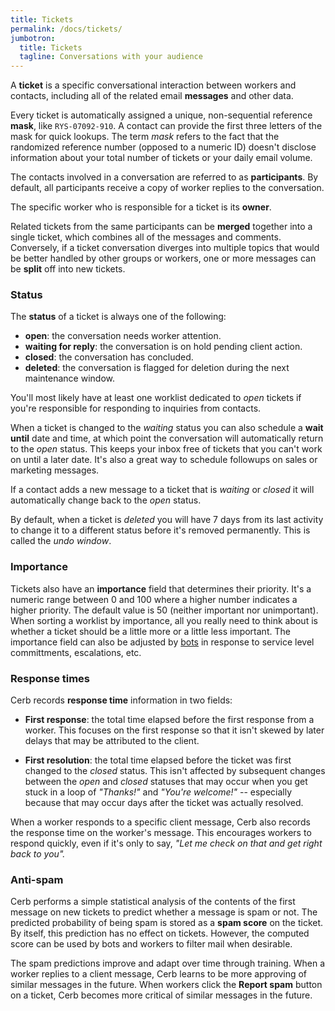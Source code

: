 ```yaml
---
title: Tickets
permalink: /docs/tickets/
jumbotron:
  title: Tickets
  tagline: Conversations with your audience
---
```


A **ticket** is a specific conversational interaction between workers and contacts, including all of the related email **messages** and other data.

Every ticket is automatically assigned a unique, non-sequential reference **mask**, like `RYS-07092-910`. A contact can provide the first three letters of the mask for quick lookups. The term _mask_ refers to the fact that the randomized reference number (opposed to a numeric ID) doesn't disclose information about your total number of tickets or your daily email volume.

The contacts involved in a conversation are referred to as **participants**.  By default, all participants receive a copy of worker replies to the conversation.

The specific worker who is responsible for a ticket is its **owner**.

Related tickets from the same participants can be **merged** together into a single ticket, which combines all of the messages and comments.  Conversely, if a ticket conversation diverges into multiple topics that would be better handled by other groups or workers, one or more messages can be **split** off into new tickets.

### Status

The **status** of a ticket is always one of the following:

- **open**: the conversation needs worker attention.
- **waiting for reply**: the conversation is on hold pending client action.
- **closed**: the conversation has concluded.
- **deleted**: the conversation is flagged for deletion during the next maintenance window.

You'll most likely have at least one worklist dedicated to _open_ tickets if you're responsible for responding to inquiries from contacts.

When a ticket is changed to the _waiting_ status you can also schedule a **wait until** date and time, at which point the conversation will automatically return to the _open_ status.  This keeps your inbox free of tickets that you can't work on until a later date.  It's also a great way to schedule followups on sales or marketing messages.

If a contact adds a new message to a ticket that is _waiting_ or _closed_ it will automatically change back to the _open_ status.

By default, when a ticket is _deleted_ you will have 7 days from its last activity to change it to a different status before it's removed permanently.  This is called the _undo window_.

### Importance

Tickets also have an **importance** field that determines their priority. It's a numeric range between 0 and 100 where a higher number indicates a higher priority. The default value is 50 (neither important nor unimportant).  When sorting a worklist by importance, all you really need to think about is whether a ticket should be a little more or a little less important.  The importance field can also be adjusted by [bots](/docs/bots) in response to service level committments, escalations, etc.

### Response times

Cerb records **response time** information in two fields:

- **First response**: the total time elapsed before the first response from a worker. This focuses on the first response so that it isn't skewed by later delays that may be attributed to the client.

- **First resolution**: the total time elapsed before the ticket was first changed to the _closed_ status. This isn't affected by subsequent changes between the _open_ and _closed_ statuses that may occur when you get stuck in a loop of _"Thanks!"_ and _"You're welcome!"_ -- especially because that may occur days after the ticket was actually resolved.

When a worker responds to a specific client message, Cerb also records the response time on the worker's message. This encourages workers to respond quickly, even if it's only to say, _"Let me check on that and get right back to you"._

### Anti-spam

Cerb performs a simple statistical analysis of the contents of the first message on new tickets to predict whether a message is spam or not.  The predicted probability of being spam is stored as a **spam score** on the ticket. By itself, this prediction has no effect on tickets. However, the computed score can be used by bots and workers to filter mail when desirable.

The spam predictions improve and adapt over time through training.  When a worker replies to a client message, Cerb learns to be more approving of similar messages in the future.  When workers click the **Report spam** button on a ticket, Cerb becomes more critical of similar messages in the future.